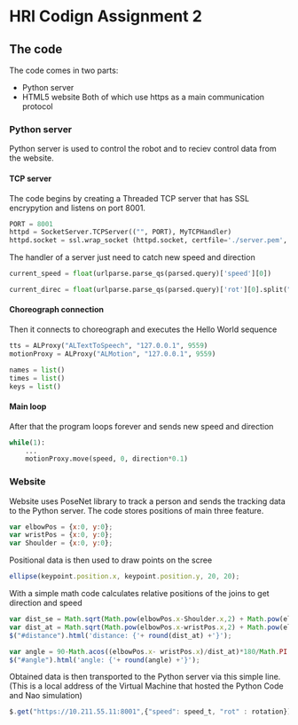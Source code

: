 # HRI Codign Assignment 2
## The code
The code comes in two parts:
* Python server
* HTML5 website
Both of which use https as a main communication protocol

### Python server
Python server is used to control the robot and to reciev control data from the website.
#### TCP server
The code begins by creating a Threaded TCP server that has SSL encrypytion and listens on port 8001.
```Python
PORT = 8001
httpd = SocketServer.TCPServer(("", PORT), MyTCPHandler)
httpd.socket = ssl.wrap_socket (httpd.socket, certfile='./server.pem', server_side=True)
```
The handler of a server just need to catch new speed and direction
```Python
current_speed = float(urlparse.parse_qs(parsed.query)['speed'][0])

current_direc = float(urlparse.parse_qs(parsed.query)['rot'][0].split(" ")[0])
```
#### Choreograph connection
Then it connects to choreograph and executes the Hello World sequence
```Python
tts = ALProxy("ALTextToSpeech", "127.0.0.1", 9559) 
motionProxy = ALProxy("ALMotion", "127.0.0.1", 9559)

names = list()
times = list()
keys = list()
```
#### Main loop
After that the program loops forever and sends new speed and direction
```Python
while(1):
    ...
	motionProxy.move(speed, 0, direction*0.1) 
```

### Website
Website uses PoseNet library to track a person and sends the tracking data to the Python server. The code stores positions of main three feature.
```Javascript
var elbowPos = {x:0, y:0};
var wristPos = {x:0, y:0};
var Shoulder = {x:0, y:0};
```
Positional data is then used to draw points on the scree
```Javascript
ellipse(keypoint.position.x, keypoint.position.y, 20, 20);
```
With a simple math code calculates relative positions of the joins to get direction and speed
```Javascript
var dist_se = Math.sqrt(Math.pow(elbowPos.x-Shoulder.x,2) + Math.pow(elbowPos.y-Shoulder.y,2));
var dist_at = Math.sqrt(Math.pow(elbowPos.x-wristPos.x,2) + Math.pow(elbowPos.y-wristPos.y,2));
$("#distance").html('distance: {'+ round(dist_at) +'}');

var angle = 90-Math.acos((elbowPos.x- wristPos.x)/dist_at)*180/Math.PI;
$("#angle").html('angle: {'+ round(angle) +'}');
```
Obtained data is then transported to the Python server via this simple line. (This is a local address of the Virtual Machine that hosted the Python Code and Nao simulation)
```Javascript
$.get("https://10.211.55.11:8001",{"speed": speed_t, "rot" : rotation});```